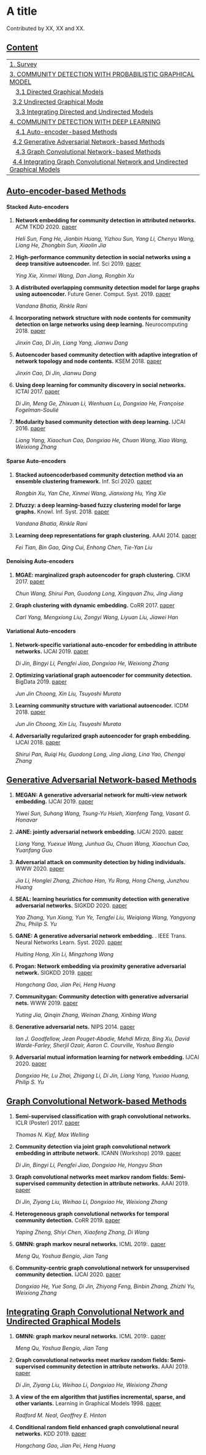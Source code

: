 # A title

Contributed by XX, XX and XX.

## [Content](#content)
<table>
<tr><td colspan="2"><a href="#survey-papers"><a href="">1. Survey</a></td></tr> 
<tr><td colspan="2"><a href="#ch3">3. COMMUNITY DETECTION WITH PROBABILISTIC GRAPHICAL MODEL</a></td></tr> 
<tr>
    <td>&emsp;<a href="#DGM">3.1 Directed Graphical Models</a></td>
</tr> 
<tr>
    <td>&ensp;<a href="#UGM">3.2 Undirected Graphical Mode</a></td>
</tr> 
<tr>
    <td>&emsp;<a href="#DMUM">3.3 Integrating Directed and Undirected Models</a></td>
</tr>
<tr><td colspan="2"><a href="#ch4">4. COMMUNITY DETECTION WITH DEEP LEARNING</a></td></tr> 
<tr>
    <td>&emsp;<a href="#AE">4.1 Auto-encoder-based Methods</a></td>
</tr> 
<tr>
    <td>&ensp;<a href="#GAN">4.2 Generative Adversarial Network-based Methods</a></td>
</tr> 
<tr>
    <td>&emsp;<a href="#GCN">4.3 Graph Convolutional Network-based Methods</a></td>
</tr> 
<tr>
    <td>&ensp;<a href="#GCNUGM">4.4 Integrating Graph Convolutional Network and Undirected Graphical Models</a></td>
</tr>
</table>

## [Auto-encoder-based Methods](#content)
#### Stacked Auto-encoders

1. **Network embedding for community detection in attributed networks.** ACM TKDD 2020. [paper](https://dl.acm.org/doi/10.1145/3385415)

     *Heli Sun, Fang He, Jianbin Huang, Yizhou Sun, Yang Li, Chenyu Wang, Liang He, Zhongbin Sun, Xiaolin Jia*
     
1. **High-performance community detection in social networks using a deep transitive autoencoder.** Inf. Sci 2019. [paper](https://linkinghub.elsevier.com/retrieve/pii/S0020025519303251)

     *Ying Xie, Xinmei Wang, Dan Jiang, Rongbin Xu*
     
1. **A distributed overlapping community detection model for large graphs using autoencoder.** Future Gener. Comput. Syst. 2019. [paper](https://linkinghub.elsevier.com/retrieve/pii/S0167739X17327863)

     *Vandana Bhatia, Rinkle Rani*

1. **Incorporating network structure with node contents for community detection on large networks using deep learning.** Neurocomputing 2018. [paper](https://linkinghub.elsevier.com/retrieve/pii/S0925231218300985)

     *Jinxin Cao, Di Jin, Liang Yang, Jianwu Dang*

1. **Autoencoder based community detection with adaptive integration of network topology and node contents.** KSEM 2018. [paper](http://link.springer.com/10.1007/978-3-319-99247-1_16)

     *Jinxin Cao, Di Jin, Jianwu Dang*
    
1. **Using deep learning for community discovery in social networks.** ICTAI 2017. [paper](https://ieeexplore.ieee.org/document/8371938)

     *Di Jin, Meng Ge, Zhixuan Li, Wenhuan Lu, Dongxiao He, Françoise Fogelman-Soulié*
  
1. **Modularity based community detection with deep learning.** IJCAI 2016. [paper](https://www.ijcai.org/Proceedings/16/Papers/321.pdf)

     *Liang Yang, Xiaochun Cao, Dongxiao He, Chuan Wang, Xiao Wang, Weixiong Zhang*
    
#### Sparse Auto-encoders
     
1. **Stacked autoencoderbased community detection method via an ensemble clustering framework.** Inf. Sci 2020. [paper](https://www.sciencedirect.com/science/article/pii/S002002552030270X)

     *Rongbin Xu, Yan Che, Xinmei Wang, Jianxiong Hu, Ying Xie*
     
1. **Dfuzzy: a deep learning-based fuzzy clustering model for large graphs.** Knowl. Inf. Syst. 2018. [paper](https://link.springer.com/article/10.1007/s10115-018-1156-3)

     *Vandana Bhatia, Rinkle Rani*
 
1. **Learning deep representations for graph clustering.** AAAI 2014. [paper](https://dl.acm.org/doi/10.5555/2893873.2894074)
 
     *Fei Tian, Bin Gao, Qing Cui, Enhong Chen, Tie-Yan Liu*
    
#### Denoising Auto-encoders

1. **MGAE: marginalized graph autoencoder for graph clustering.** CIKM 2017. [paper](https://dl.acm.org/doi/10.1145/3132847.3132967)

     *Chun Wang, Shirui Pan, Guodong Long, Xingquan Zhu, Jing Jiang*
     
1. **Graph clustering with dynamic embedding.** CoRR 2017. [paper](https://arxiv.org/abs/1712.08249)

     *Carl Yang, Mengxiong Liu, Zongyi Wang, Liyuan Liu, Jiawei Han*
     
#### Variational Auto-encoders

1. **Network-specific variational auto-encoder for embedding in attribute networks.** IJCAI 2019. [paper](https://www.ijcai.org/Proceedings/2019/370)

     *Di Jin, Bingyi Li, Pengfei Jiao, Dongxiao He, Weixiong Zhang*
     
1. **Optimizing variational graph autoencoder for community detection.** BigData 2019. [paper](https://ieeexplore.ieee.org/document/9006123/)

     *Jun Jin Choong, Xin Liu, Tsuyoshi Murata*
     
1. **Learning community structure with variational autoencoder.** ICDM 2018. [paper](https://ieeexplore.ieee.org/document/8594831)

     *Jun Jin Choong, Xin Liu, Tsuyoshi Murata*

1. **Adversarially regularized graph autoencoder for graph embedding.** IJCAI 2018. [paper](https://www.ijcai.org/Proceedings/2018/362)

     *Shirui Pan, Ruiqi Hu, Guodong Long, Jing Jiang, Lina Yao, Chengqi Zhang*

## [Generative Adversarial Network-based Methods](#content)

1. **MEGAN: A generative adversarial network for multi-view network embedding.** IJCAI 2019. [paper](https://www.ijcai.org/Proceedings/2019/489)
     
     *Yiwei Sun, Suhang Wang, Tsung-Yu Hsieh, Xianfeng Tang, Vasant G. Honavar*
     
1. **JANE: jointly adversarial network embedding.** IJCAI 2020. [paper](https://www.ijcai.org/Proceedings/2020/192)
     
     *Liang Yang, Yuexue Wang, Junhua Gu, Chuan Wang, Xiaochun Cao, Yuanfang Guo*
     
1. **Adversarial attack on community detection by hiding individuals.** WWW 2020. [paper](https://dl.acm.org/doi/10.1145/3366423.3380171)
     
     *Jia Li, Honglei Zhang, Zhichao Han, Yu Rong, Hong Cheng, Junzhou Huang*
     
1. **SEAL: learning heuristics for community detection with generative adversarial networks.** SIGKDD 2020. [paper](https://dl.acm.org/doi/10.1145/3394486.3403154)
     
     *Yao Zhang, Yun Xiong, Yun Ye, Tengfei Liu, Weiqiang Wang, Yangyong Zhu, Philip S. Yu*
     
1. **GANE: A generative adversarial network embedding.** . IEEE Trans. Neural Networks Learn. Syst. 2020. [paper](https://ieeexplore.ieee.org/document/8758400/)
     
     *Huiting Hong, Xin Li, Mingzhong Wang*
     
1. **Progan: Network embedding via proximity generative adversarial network.** SIGKDD 2019. [paper](https://dl.acm.org/doi/10.1145/3292500.3330866)
     
     *Hongchang Gao, Jian Pei, Heng Huang*
     
1. **Communitygan: Community detection with generative adversarial nets.** WWW 2019. [paper](https://dl.acm.org/doi/10.1145/3308558.3313564)
     
     *Yuting Jia, Qinqin Zhang, Weinan Zhang, Xinbing Wang*
     
1. **Generative adversarial nets.** NIPS 2014. [paper](https://proceedings.neurips.cc/paper/2014/hash/5ca3e9b122f61f8f06494c97b1afccf3-Abstract.html)
     
     *Ian J. Goodfellow, Jean Pouget-Abadie, Mehdi Mirza, Bing Xu, David Warde-Farley, Sherjil Ozair, Aaron C. Courville, Yoshua Bengio*
     
1. **Adversarial mutual information learning for network embedding.** IJCAI 2020. [paper](https://www.ijcai.org/Proceedings/2020/459)
     
     *Dongxiao He, Lu Zhai, Zhigang Li, Di Jin, Liang Yang, Yuxiao Huang, Philip S. Yu*

## [Graph Convolutional Network-based Methods](#content)

1. **Semi-supervised classification with graph convolutional networks.** ICLR (Poster) 2017. [paper](https://openreview.net/forum?id=SJU4ayYgl)
     
     *Thomas N. Kipf, Max Welling*
     
1. **Community detection via joint graph convolutional network embedding in attribute network.**  ICANN (Workshop) 2019. [paper](https://link.springer.com/chapter/10.1007%2F978-3-030-30493-5_55)
     
     *Di Jin, Bingyi Li, Pengfei Jiao, Dongxiao He, Hongyu Shan*
     
1. **Graph convolutional networks meet markov random fields: Semi-supervised community detection in attribute networks.**  AAAI 2019. [paper](https://ojs.aaai.org//index.php/AAAI/article/view/3780)
     
     *Di Jin, Ziyang Liu, Weihao Li, Dongxiao He, Weixiong Zhang*
     
1. **Heterogeneous graph convolutional networks for temporal community detection.** CoRR 2019. [paper](https://arxiv.org/abs/1909.10248)
     
     *Yaping Zheng, Shiyi Chen, Xiaofeng Zhang, Di Wang*
     
1. **GMNN: graph markov neural networks.** ICML 2019:. [paper](http://proceedings.mlr.press/v97/qu19a.html)
     
     *Meng Qu, Yoshua Bengio, Jian Tang*
     
1. **Community-centric graph convolutional network for unsupervised community detection.** IJCAI 2020. [paper](https://www.ijcai.org/Proceedings/2020/486)
     
     *Dongxiao He, Yue Song, Di Jin, Zhiyong Feng, Binbin Zhang, Zhizhi Yu, Weixiong Zhang*



## [Integrating Graph Convolutional Network and Undirected Graphical Models](#content)

1. **GMNN: graph markov neural networks.** ICML 2019:. [paper](http://proceedings.mlr.press/v97/qu19a.html)
     
     *Meng Qu, Yoshua Bengio, Jian Tang*
     
1. **Graph convolutional networks meet markov random fields: Semi-supervised community detection in attribute networks.**  AAAI 2019. [paper](https://ojs.aaai.org//index.php/AAAI/article/view/3780)
     
     *Di Jin, Ziyang Liu, Weihao Li, Dongxiao He, Weixiong Zhang*
     
1. **A view of the em algorithm that justifies incremental, sparse, and other variants.** Learning in Graphical Models  1998. [paper](https://link.springer.com/chapter/10.1007%2F978-94-011-5014-9_12)
     
     *Radford M. Neal, Geoffrey E. Hinton*
     
1. **Conditional random field enhanced graph convolutional neural networks.** KDD 2019. [paper](https://dl.acm.org/doi/10.1145/3292500.3330888)
     
     *Hongchang Gao, Jian Pei, Heng Huang*



















 
